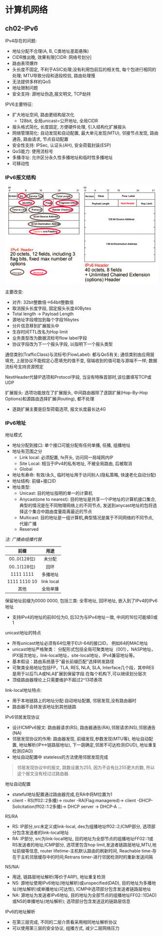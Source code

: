 # 计算机网络

## ch02-IPv6
IPv4存在的问题:
- 地址分配不合理(A, B, C类地址差距悬殊)
- CIDR推出晚, 效果有限[CIDR: 网络号划分]
- 路由表项爆炸
- 头长度不固定, 不利于ASIC处理;没有利用包前后的相关性, 每个包进行相同的处理; MTU导致分段和逐段校验, 路由处理慢
- 无法提供多样的QoS
- 地址限制问题
- 安全支持: 源地址伪造,报文明文, TCP劫持

IPV6主要特征:
- 扩大地址空间, 路由更结构层次化
  - 128bit, 全局unicast=公开地址, 全局CIDR
- 报头格式简化, 长度固定, 方便硬件处理, 引入结构化扩展报头
- 网络管理简化: 自动发现和自动配置, 最大单元发现(MTU), 邻接节点发现, 路由通告, 路由请求, 节点自动配置
- 安全性支持: IPSec, 认证头(AH), 安全荷载封装(ESP)
- QoS能力: 使用流标号
- 多播寻址: 允许区分永久性多播地址和临时性多播地址
- 可移动性

### IPv6报文结构

![](pictures/computer_networks/ch2_1.png)

主要改变:
- 对齐: 32bit整数倍->64bit整数倍
- 取消报头长度字段, 固定报头长度40Bytes
- Total length -> Payload Length
- 源地址字段增加到每个字段16bytes
- 分片信息移到扩展报头中
- 生存时间TTL改名为Hop limit
- 业务类型改为数据流标号flow label字段
- 协议字段改为下一个报头字段, 以指明下一个报头类型

通信类别(TrafficClass)与流标号(FlowLabel): 都与QoS有关; 通信类别由应用层填充, 上层协议不能假定心愿填充的值不变, 宿端收到的值可能与源端不一样; 数据流标号支持资源预定

NextHeader代替IP选项和Protocol字段, 当没有特殊首部时,该位置填写TCP或UDP

扩展报头: 选项功能放在了扩展报头, 中间路由器除了逐跳扩展(Hop-By-Hop Options)和源路由选择扩展(Routing), 都不处理
- 逐跳扩展主要是巨型荷载选项, 报文长度最长达4G

### IPv6地址

地址模式
- 地址分配到接口: 单个接口可能分配有任何单播, 任播, 组播地址
- 地址有范围之分
  - Link local: 必须配置, fe开头, 访问同一局域网内IP
  - Site Local: 相当于IPv4的私有地址, 不被全局路由, 后被取消
  - Global
- 地址有寿命: 有效/永久, 临时地址用于访问别人(隐私策略, 快速老化自动分配)
- 地址结构: 前缀+接口ID
- 地址类型: 
  - Unicast: 目的地址指明的单一的计算机
  - Anycast(one to nearest): 目的地址是共享一个IP地址的计算机接口集合, 典型的情况是在不同物理网络上的不同节点, 发送到anycast地址的包将选择这个集合中路由度量距离最近的节点
  - Multicast: 目的地址是一组计算机,典型情况是属于不同网络的不同节点, 代替广播
  - Reserved  

*注: 广播由组播代替.*

|前缀|用途|
|:-:|:-:|
00..0(128位)|未分配
00..1(128位)|回环
1111 1111|多播地址
1111 1110 10|link local
其他|全局单播

保留地址前缀为0000 0000, 包括三类: 全零地址, 回环地址, 嵌入到了IPv4的IPv6地址
- 支持IPv4的地址的前80位为0, 后32为与IPv4地址一致, 中间的16位可能填0或1

unicast地址的特点
- 所有unicast地址必须有64位用于EUI-64的接口ID， 例如64的MAC地址
- unicast地址严格聚类： 分配形式包括全局可聚类地址（001），NASP地址，IPX层次地址，link-local地址，site-local地址，IPv4兼容地址等。
- 基本假设：路由系统基于“最长前缀匹配”选择转发路径
- 可聚类全局地址包括FP，TLA, RES, NLA, SLA, Interface几个段，其中RES是用于以后TLA或NLA扩展到保留字段.在每个机构下,可以继续划分层次
- 顶级路由器理论上只需要维护不超过2^13项表项

link-local地址特点:
- 用于本地链路上的地址分配:自动地址配置, 邻居发现,没有路由器时
- 路由器不会转发该地址到其他链路

IPv6邻居发现协议
- 设计ICMPv6报文: 路由器请求(RS), 路由器通告(RA),邻居请求(NS),邻居通告(NA)
- 邻居发现协议的作用: 路由器发现, 前缀发现,参数发现(MTU等), 地址自动配置, 地址解析(IP<->链路层地址), 下一跳确定,邻居不可达检测(DUD), 地址重复检测(DAD)
- 地址自动配置中 stateless的方法使用邻居发现完成

> 邻居发现协议中的报文, 跳数设置为255, 因为不会有比255更大的数, 所以这个报文没有经过过路由器.

地址自动配置
- stateful地址配置通过路由器完成,在RA中将M位置为1
- client - RS(ff02::2多播)-> router -RA(Flag:managered)-> client -DHCP-Solicitation(ff02::1:2多播)-> DHCP server -> DHCP-A ...

RS/RA
- RS: IP部分,src未定义或link-local, des为组播地址ff02::2;ICMP部分, 选项部分包含发送者的link-local地址
- RA: IP部分, src为link-local地址, 目的地址为全部节点的组播地址FF02::1或RS发送者的地址;ICMP部分, 选项里包含hop limit,发送者链路层地址,MTU,地址前缀等信息, router lifetime-主机默认路由的刷新时间, Reachable time-存在于主机邻居缓存中的时间;Retrans timer-进行邻居检测时的重新发送间隔

NS/NA:
- 用途, 链路层地址解析(等价于ARP), 地址重复检测
- NS: 源地址使用IPv6地址(地址解析)或unspecified(DAD), 目的地址为多播地址(地址解析)或单播地址(可达性), ICMP中选项部分包含发送者链路层地址
- NA: 源地址为发送者IPv6地址, 目的地址为全部节点的组播地址FF02::1(DAD)或NS的单播地址(地址解析); 选项部分包含发送这的链路层信息

IPv6的地址解析
- 在第三层完成, 不同的二层介质看采用相同地址解析协议
- 可以使用第三层的安全协议, 组播方式, 减少二层网络压力



